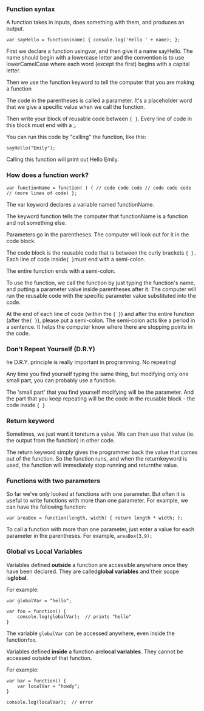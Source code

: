 ### Function syntax

A function takes in inputs, does something with them, and produces an output.

`var sayHello = function(name) { console.log('Hello ' + name); };`

First we declare a function usingvar, and then give it a name sayHello. The name should begin with a lowercase letter and the convention is to use lowerCamelCase where each word \(except the first\) begins with a capital letter.

Then we use the function keyword to tell the computer that you are making a function

The code in the parentheses is called a parameter. It's a placeholder word that we give a specific value when we call the function.

Then write your block of reusable code between `{ }`. Every line of code in this block must end with a ;.

You can run this code by "calling" the function, like this:

`sayHello("Emily");`

Calling this function will print out Hello Emily.

### How does a function work?

`var functionName = function( ) { // code code code // code code code // (more lines of code) };`

The var keyword declares a variable named functionName.

The keyword function tells the computer that functionName is a function and not something else.

Parameters go in the parentheses. The computer will look out for it in the code block.

The code block is the reusable code that is between the curly brackets `{ }.` Each line of code inside`{ }`must end with a semi-colon.

The entire function ends with a semi-colon.

To use the function, we call the function by just typing the function's name, and putting a parameter value inside parentheses after it. The computer will run the reusable code with the specific parameter value substituted into the code.

At the end of each line of code \(within the `{ }`\) and after the entire function \(after the`{ }`\), please put a semi-colon. The semi-colon acts like a period in a sentence. It helps the computer know where there are stopping points in the code.

### Don't Repeat Yourself \(D.R.Y\)

he D.R.Y. principle is really important in programming. No repeating!

Any time you find yourself typing the same thing, but modifying only one small part, you can probably use a function.

The 'small part' that you find yourself modifying will be the parameter. And the part that you keep repeating will be the code in the reusable block - the code inside `{ }`

### Return keyword

Sometimes, we just want it toreturn a value. We can then use that value \(ie. the output from the function\) in other code.

The return keyword simply gives the programmer back the value that comes out of the function. So the function runs, and when the returnkeyword is used, the function will immediately stop running and returnthe value.

### Functions with two parameters

So far we've only looked at functions with one parameter. But often it is useful to write functions with more than one parameter. For example, we can have the following function:

`var areaBox = function(length, width) { return length * width; };`

To call a function with more than one parameter, just enter a value for each parameter in the parentheses. For example, `areaBox(3,9);`

### **Global vs Local Variables**

Variables defined **outside** a function are accessible anywhere once they have been declared. They are called**global variables** and their scope is**global**.

For example:

```
var globalVar = "hello";

var foo = function() {
    console.log(globalVar);  // prints "hello"
}
```

The variable `globalVar` can be accessed anywhere, even inside the function`foo`.



Variables defined **inside** a function are**local variables**. They cannot be accessed outside of that function.

For example:

```
var bar = function() {
    var localVar = "howdy";
}

console.log(localVar);  // error
```

